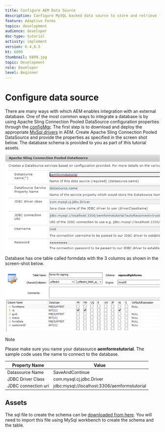 ```yaml
---
title: Configure AEM Data Source
description: Configure MySQL backed data source to store and retrieve form data
feature: Adaptive Forms
topics: development
audience: developer
doc-type: tutorial
activity: implement
version: 6.4,6.5
kt: 6899
thumbnail: 6899.jpg
topic: Development
role: Developer
level: Beginner
---
```

# Configure data source

There are many ways with which AEM enables integration with an external database. One of the most common ways to integrate a database is by using Apache Sling Connection Pooled DataSource configuration properties through the [configMgr](http://localhost:4502/system/console/configMgr).
The first step is to download and deploy the appropriate [MySql drivers](https://mvnrepository.com/artifact/mysql/mysql-connector-java) in AEM.
Create Apache Sling Connection Pooled DataSource and provide the properties as specified in the screen shot below. The database schema is provided to you as part of this tutorial assets.

![data-source](assets/data-source.PNG)

Database has one table called formdata with the 3 columns as shown in the screen-shot below.

![data-base](assets/data-base.PNG) 


>[!NOTE]
>Please make sure you name your datasource **aemformstutorial**. The sample code uses the name to connect to the database.

Property Name| Value
------------------------|---------------------------------------
Datasource Name| SaveAndContinue
JDBC Driver Class| com.mysql.cj.jdbc.Driver
JDBC connection uri| jdbc:mysql://localhost:3306/aemformstutorial

## Assets

The sql file to create the schema can be [downloaded from here](assets/sign-multiple-forms.sql). You will need to import this file using MySql workbench to create the schema and the table.


